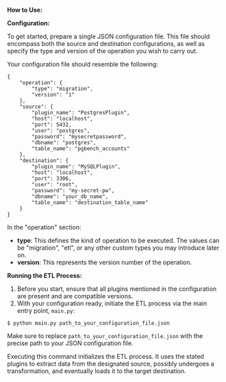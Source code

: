 
**How to Use:**

**Configuration:**

To get started, prepare a single JSON configuration file. This file should encompass both the source and destination configurations, as well as specify the type and version of the operation you wish to carry out.

Your configuration file should resemble the following:

```
{
    "operation": {
        "type": "migration",
        "version": "1"
    },
    "source": {
        "plugin_name": "PostgresPlugin",
        "host": "localhost",
        "port": 5432,
        "user": "postgres",
        "password": "mysecretpassword",
        "dbname": "postgres",
        "table_name": "pgbench_accounts"
    },
    "destination": {
        "plugin_name": "MySQLPlugin",
        "host": "localhost",
        "port": 3306,
        "user": "root",
        "password": "my-secret-pw",
        "dbname": "your_db_name",
        "table_name": "destination_table_name"
    }
}
```

In the "operation" section:

- **type**: This defines the kind of operation to be executed. The values can be "migration", "etl", or any other custom types you may introduce later on.
- **version**: This represents the version number of the operation.

**Running the ETL Process:**

1. Before you start, ensure that all plugins mentioned in the configuration are present and are compatible versions.
2. With your configuration ready, initiate the ETL process via the main entry point, `main.py`:

```
$ python main.py path_to_your_configuration_file.json
```

Make sure to replace `path_to_your_configuration_file.json` with the precise path to your JSON configuration file.

Executing this command initializes the ETL process. It uses the stated plugins to extract data from the designated source, possibly undergoes a transformation, and eventually loads it to the target destination.